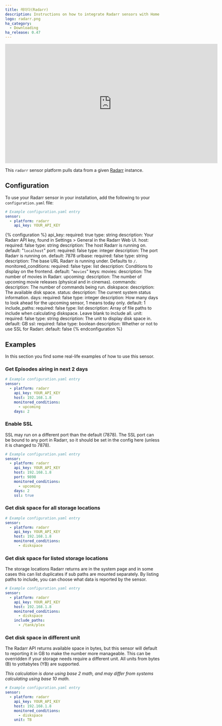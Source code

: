```yaml
---
title: 레이다(Radarr)
description: Instructions on how to integrate Radarr sensors with Home Assistant
logo: radarr.png
ha_category:
  - Downloading
ha_release: 0.47
---
```


<iframe width="690" height="388" src="https://www.youtube.com/embed/HM7qGJNMat4" frameborder="0" allow="accelerometer; autoplay; encrypted-media; gyroscope; picture-in-picture" allowfullscreen></iframe>

This `radarr` sensor platform pulls data from a given [Radarr](https://radarr.video/) instance.

## Configuration

To use your Radarr sensor in your installation, add the following to your `configuration.yaml` file:

```yaml
# Example configuration.yaml entry
sensor:
  - platform: radarr
    api_key: YOUR_API_KEY
```

{% configuration %}
api_key:
  required: true
  type: string
  description: Your Radarr API key, found in Settings > General in the Radarr Web UI.
host:
  required: false
  type: string
  description: The host Radarr is running on.
  default: "`localhost`"
port:
  required: false
  type: integer
  description: The port Radarr is running on.
  default: 7878
urlbase:
  required: false
  type: string
  description: The base URL Radarr is running under. Defaults to `/`.
monitored_conditions:
  required: false
  type: list
  description: Conditions to display on the frontend.
  default: "`movies`"
  keys:
    movies:
      description: The number of movies in Radarr.
    upcoming:
      description: The number of upcoming movie releases (physical and in cinemas).
    commands:
      description: The number of commands being run.
    diskspace:
      description: The available disk space.
    status:
      description: The current system status information.
days:
  required: false
  type: integer
  description: How many days to look ahead for the upcoming sensor, 1 means today only.
  default: 1
include_paths:
  required: false
  type: list
  description: Array of file paths to include when calculating diskspace. Leave blank to include all.
unit:
  required: false
  type: string
  description: The unit to display disk space in.
  default: GB
ssl:
  required: false
  type: boolean
  description: Whether or not to use SSL for Radarr.
  default: false
{% endconfiguration %}

## Examples

In this section you find some real-life examples of how to use this sensor.

### Get Episodes airing in next 2 days

```yaml
# Example configuration.yaml entry
sensor:
  - platform: radarr
    api_key: YOUR_API_KEY
    host: 192.168.1.8
    monitored_conditions:
      - upcoming
    days: 2
```

### Enable SSL

SSL may run on a different port than the default (7878). The SSL port can be bound to any port in Radarr, so it should be set in the config here (unless it is changed to 7878).

```yaml
# Example configuration.yaml entry
sensor:
  - platform: radarr
    api_key: YOUR_API_KEY
    host: 192.168.1.8
    port: 9898
    monitored_conditions:
      - upcoming
    days: 2
    ssl: true
```

### Get disk space for all storage locations

```yaml
# Example configuration.yaml entry
sensor:
  - platform: radarr
    api_key: YOUR_API_KEY
    host: 192.168.1.8
    monitored_conditions:
      - diskspace
```

### Get disk space for listed storage locations

The storage locations Radarr returns are in the system page and in some cases this can list duplicates if sub paths are mounted separately. By listing paths to include, you can choose what data is reported by the sensor.

```yaml
# Example configuration.yaml entry
sensor:
  - platform: radarr
    api_key: YOUR_API_KEY
    host: 192.168.1.8
    monitored_conditions:
      - diskspace
    include_paths:
      - /tank/plex
```

### Get disk space in different unit

The Radarr API returns available space in bytes, but this sensor will default to reporting it in GB to make the number more manageable. This can be overridden if your storage needs require a different unit. All units from bytes (B) to yottabytes (YB) are supported.

*This calculation is done using base 2 math, and may differ from systems calculating using base 10 math.*

```yaml
# Example configuration.yaml entry
sensor:
  - platform: radarr
    api_key: YOUR_API_KEY
    host: 192.168.1.8
    monitored_conditions:
      - diskspace
    unit: TB
```
